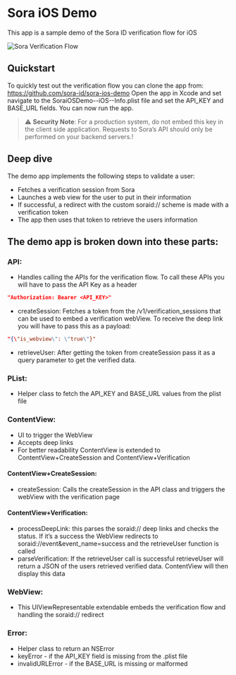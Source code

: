 # Sora iOS Demo
This app is a sample demo of the Sora ID verification flow for iOS

![Sora Verification Flow](https://files.readme.io/03e4657-Simulator_Screen_Shot_-_iPhone_X_15.2_-_2022-04-12_at_13.11.04.png)

## Quickstart
To quickly test out the verification flow you can clone the app from:
https://github.com/sora-id/sora-ios-demo
Open the app in Xcode and set navigate to the SoraiOSDemo--iOS--Info.plist file and set the API_KEY and BASE_URL fields. You can now run the app.

> ⚠️ **Security Note**: For a production system, do not embed this key in the client side application. Requests to Sora’s API should only be performed on your backend servers.!

## Deep dive
The demo app implements the following steps to validate a user:
 - Fetches a verification session from Sora
 - Launches a web view for the user to put in their information
 - If successful, a redirect with the custom soraid:// scheme is made with a verification token
 - The app then uses that token to retrieve the users information

## The demo app is broken down into these parts:

### API:
- Handles calling the APIs for the verification flow. To call these APIs you will have to pass the API Key as a header
```json
"Authorization: Bearer <API_KEY>"
```
- createSession: Fetches a token from the /v1/verification_sessions that can be used to embed a verification webView. To receive the deep link you will have to pass this as a payload:
```json
"{\"is_webview\": \"true\"}"
```
- retrieveUser: After getting the token from createSession pass it as a query parameter to get the verified data.

### PList:
- Helper class to fetch the API_KEY and BASE_URL values from the plist file

### ContentView:
- UI to trigger the WebView
- Accepts deep links
- For better readability ContentView is extended to ContentView+CreateSession and ContentView+Verification

#### ContentView+CreateSession:
- createSession: Calls the createSession in the API class and triggers the webView with the verification page

#### ContentView+Verification:
- processDeepLink: this parses the soraid:// deep links and checks the status. If it’s a success the WebView redirects to soraid://event&event_name=success and the retrieveUser function is called
- parseVerification: If the retrieveUser call is successful retrieveUser  will return a JSON of the users retrieved verified data. ContentView will then display this data

### WebView:
- This UIViewRepresentable extendable embeds the verification flow and handling the soraid:// redirect

### Error:
- Helper class to return an NSError
- keyError - if the API_KEY field is missing from the .plist file
- invalidURLError - if the BASE_URL is missing or malformed

